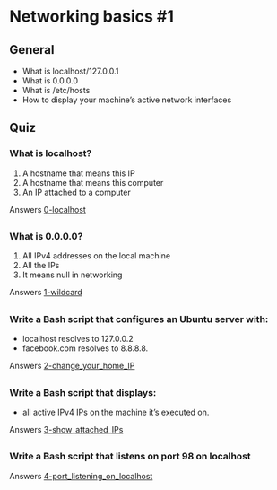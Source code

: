 # Networking basics #1

## General
- What is localhost/127.0.0.1
- What is 0.0.0.0
- What is /etc/hosts
- How to display your machine’s active network interfaces

## Quiz
### What is localhost?
1. A hostname that means this IP
2. A hostname that means this computer
3. An IP attached to a computer

Answers [0-localhost](0-localhost)

##
### What is 0.0.0.0?
1. All IPv4 addresses on the local machine
2. All the IPs
3. It means null in networking

Answers [1-wildcard](1-wildcard)

##
### Write a Bash script that configures an Ubuntu server with:
- localhost resolves to 127.0.0.2
- facebook.com resolves to 8.8.8.8.

Answers [2-change_your_home_IP](2-change_your_home_IP)

##
### Write a Bash script that displays:
- all active IPv4 IPs on the machine it’s executed on.

Answers [3-show_attached_IPs](3-show_attached_IPs)

##
### Write a Bash script that listens on port 98 on localhost
Answers [4-port_listening_on_localhost](4-port_listening_on_localhost)
